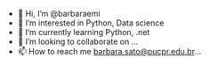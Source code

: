 - 👋 Hi, I’m @barbaraemi
- 👀 I’m interested in Python, Data science 
- 🌱 I’m currently learning Python, .net
- 💞️ I’m looking to collaborate on ...
- 📫 How to reach me barbara.sato@pucpr.edu.br...

<!---
barbaraemi/barbaraemi is a ✨ special ✨ repository because its `README.md` (this file) appears on your GitHub profile.
You can click the Preview link to take a look at your changes.
--->
